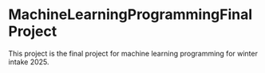 # MachineLearningProgrammingFinalProject
This project is the final project for machine learning programming for winter intake 2025. 
